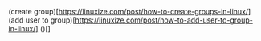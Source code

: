 (create group)[https://linuxize.com/post/how-to-create-groups-in-linux/]
(add user to group)[https://linuxize.com/post/how-to-add-user-to-group-in-linux/]
()[]
